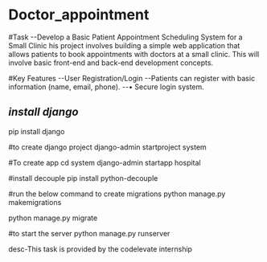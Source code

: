 # Doctor_appointment

#Task
--Develop a Basic Patient Appointment Scheduling System for a Small Clinic
his project involves building a simple web application that allows patients to book appointments with doctors at a small clinic. This will involve basic front-end and back-end development concepts.

#Key Features
--User Registration/Login
--Patients can register with basic information (name, email, phone).
--• Secure login system.


## *install django*

pip install django

#to create django project
django-admin startproject system

#To create app
cd system
django-admin startapp hospital

#install decouple
pip install python-decouple

#run the below command to create migrations
python manage.py makemigrations

python manage.py migrate

#to start the server
python manage.py runserver

desc-This task is provided by the codelevate internship
